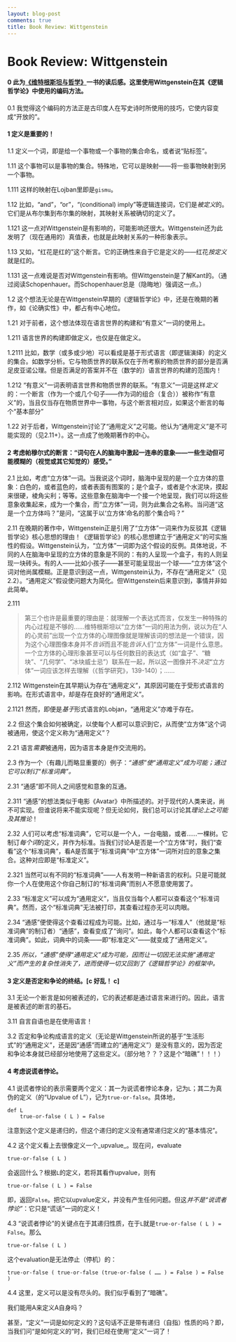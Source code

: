 ```yaml
---
layout: blog-post
comments: true
title: Book Review: Wittgenstein
---
```


# Book Review: Wittgenstein


#### 0 此为[《维特根斯坦与哲学》](http://book.douban.com/subject/2981380/)一书的读后感。这里使用Wittgenstein在其《逻辑哲学论》中使用的编码方法。

0.1 我觉得这个编码的方法正是古印度人在写史诗时所使用的技巧，它使内容变成“开放的”。

#### 1 定义是重要的！

1.1 定义一个词，即是给一个事物或一个事物的集合命名，或者说“贴标签”。

1.11 这个事物可以是事物的集合。特殊地，它可以是映射——将一些事物映射到另一个事物。

1.111 这样的映射在Lojban里即是`gismu`。

1.12 比如，“and”，“or”，“(conditional) imply”等逻辑连接词，它们是*被定义*的。它们是从布尔集到布尔集的映射，其映射关系被确切的定义了。

1.121 这一点对Wittgenstein是有影响的，可能影响还很大。Wittgenstein还为此发明了（现在通用的）真值表，也就是此映射关系的一种形象表示。

1.13 又如，“红花是红的”这个断言。它的正确性来自于它是定义的——红花*按定义*就是红的。

1.131 这一点难说是否对Wittgenstein有影响。但Wittgenstein是了解Kant的。（通过阅读Schopenhauer。而Schopenhauer总是（隐晦地）强调这一点。）

1.2 这个想法无论是在Wittgenstein早期的《逻辑哲学论》中，还是在晚期的著作，如《论确实性》中，都占有中心地位。

1.21 对于前者，这个想法体现在语言世界的构建和“有意义”一词的使用上。

1.211 语言世界的构建即做定义，也仅是在做定义。

1.2111 比如，数学（或多或少地）可以看成是基于形式语言（即逻辑演绎）的定义的集合。如数学分析。它与物质世界的联系仅在于所考察的物质世界的部分是否满足皮亚诺公理。但是否满足的答案并不在（数学的）语言世界的构建的范围内！

1.212 “有意义”一词表明语言世界和物质世界的联系。“有意义”一词是这样*定义*的：一个断言（作为一个或几个句子——作为词的组合（复合））被称作“有意义”的，当且仅当存在物质世界中一事物，与这个断言相对应，如果这个断言的每个“基本部分”

1.22 对于后者，Wittgenstein讨论了“通用定义”之可能。他认为“通用定义”是不可能实现的（见2.11+）。这一点成了他晚期著作的中心。


#### 2 考虑帕穆尔式的断言：“词句在人的脑海中激起一连串的意象——一些生动但可能模糊的（视觉或其它知觉的）感受。”

2.1 比如，考虑“立方体”一词。当我说这个词时，脑海中呈现的是一个立方体的意象：白色的，或者蓝色的，或者表面有图案的；是个盒子，或者是个水泥块，摸起来很硬，棱角尖利；等等。这些意象在脑海中一个接一个地呈现，我们可以将这些意象收集起来，成为一个集合，而“立方体”一词，则为此集合之名称。当问道“这是一个立方体吗？”是问，“这属于以‘立方体’命名的那个集合吗？”

2.11 在晚期的著作中，Wittgenstein正是引用了“立方体”一词来作为反驳其《逻辑哲学论》核心思想的理由！《逻辑哲学论》的核心思想建立于“通用定义”的可实施性的假设。Wittgenstein认为，“立方体”一词即为这个假设的反例。具体地说，不同的人在脑海中呈现的立方体的意象是不同的：有的人呈现一个盒子，有的人则呈现一块砖头。有的人——比如小孩子——甚至可能呈现出一个球——“立方体”这个词对他尚属模糊。正是意识到这一点，Wittgenstein认为，不存在“通用定义”（见2.2）。“通用定义”假设使问题大为简化。但Wittgenstein后来意识到，事情并非如此简单。

2.111
> 第三个也许是最重要的理由是：就理解一个表达式而言，仅发生一种特殊的内心过程是不够的......维特根斯坦以“立方体”一词的用法为例，说以为在“人的心灵前”出现一个立方体的心理图像就是理解该词的想法是一个错误，因为这个心理图像本身并不*告诉*而且不能*告诉*人们“立方体”一词是什么意思。一个立方体的心理形象甚至可以与任何数目的表达式（如“盒子”、“糖块”、“几何学”、“冰块威士忌”）联系在一起，所以这一图像并不*决定*“立方体”一词应该怎样去理解（《哲学研究》，139-140）；......

2.112 Wittgenstein在其早期认为存在“通用定义”，其原因可能在于受形式语言的影响。在形式语言中，却是存在良好的“通用定义”。

2.1121 然而，即便是*基于*形式语言的Lobjan，“通用定义”亦难于存在。

2.2 但这个集合如何被确定，以使每个人都可以意识到它，从而使“立方体”这个词被通用，使这个定义称为“通用定义”？

2.21 语言*需要*被通用，因为语言本身是作交流用的。

2.3 作为一个（有趣儿而略显重要的）例子：*“通感”使“通用定义”成为可能；通过它可以制订“标准词典”。*

2.31 “通感”即不同人之间感觉和意象的互通。

2.311 “通感”的想法类似于电影《Avatar》中所描述的。对于现代的人类来说，尚不可实现。但谁说将来不能实现呢？但无论如何，我们总可以讨论其*理论上之可能及其推论*！

2.32 人们可以考虑“标准词典”，它可以是一个人，一台电脑，或者......一棵树。它制订*每个词*的定义，并作为标准。当我们讨论A是否是一个“立方体”时，我们“查看”这个“标准词典”，看A是否属于“标准词典”中“立方体”一词所对应的意象之集合。这种对应即是“标准定义”。

2.321 当然可以有不同的“标准词典”——人有发明一种新语言的权利。只是可能就你一个人在使用这个你自己制订的“标准词典”而别人不愿意使用罢了。

2.33 “标准定义”可以成为“通用定义”，当且仅当每个人都可以查看这个“标准词典”。然而，这个“标准词典”无法被打印，其查看过程亦无可以肉眼。

2.34 “通感”便使得这个查看过程成为可能。比如，通过与一“标准人”（他就是“标准词典”的制订者）“通感”，查看变成了“询问”。如此，每个人都可以查看这个“标准词典”。如此，词典中的词条——即“标准定义”——就变成了“通用定义”。

2.35 *所以，“通感”使得“通用定义”成为可能，因而让一切因无法实施“通用定义”而产生的复杂性消失了，进而使得一切又回到了《逻辑哲学论》的框架中。*


#### 3 定义是否定和争论的终结。[c 好乱！ c]

3.1 无论一个断言是如何被表述的，它的表述都是通过语言来进行的。因此，语言是被表述的断言的基石。

3.11 自言自语也是在使用语言！

3.2 否定和争论构成语言的定义（无论是Wittgenstein所说的基于“生活形式”的“通用定义”，还是因“通感”而建立的“通用定义”）是没有意义的，因为否定和争论本身就已经部分地使用了这些定义。（部分地？？？这是个“暗礁”！！！）


#### 4 考虑说谎者悖论。

4.1 说谎者悖论的表示需要两个定义：其一为说谎者悖论本身，记为`L`；其二为真伪的定义（的“Upvalue of L”），记为`true-or-false`。具体地，
    
    def L
        true-or-false ( L ) = False
    
注意到这个定义是递归的，但这个递归的定义没有通常递归定义的“基本情况”。

4.2 这个定义看上去很像定义一个_upvalue_。现在问，evaluate
    
    true-or-false ( L )
    
会返回什么？根据`L`的定义，若将其看作upvalue，则有
    
    true-or-false ( L ) = False
    
即，返回`False`。把它以upvalue定义，并没有产生任何问题。但这*并不是“说谎者悖论”*：它只是“谎话”一词的定义！

4.3 “说谎者悖论”的关键点在于其递归性质，在于`L`就是`true-or-false ( L ) = False`。那么
    
    true-or-false ( L )
    
这个evaluation是无法停止（停机）的：
    
    true-or-false ( true-or-false (true-or-false ( …… ) = False ) = False )
    
4.4 这里，定义可以是没有尽头的。我们似乎看到了“暗礁”。

我们能用A来定义A自身吗？

甚至，“定义”一词是如何定义的？这句话不正是带有递归（自指）性质的吗？即，当我们问“是如何定义的”时，我们已经在使用“定义”一词了！
